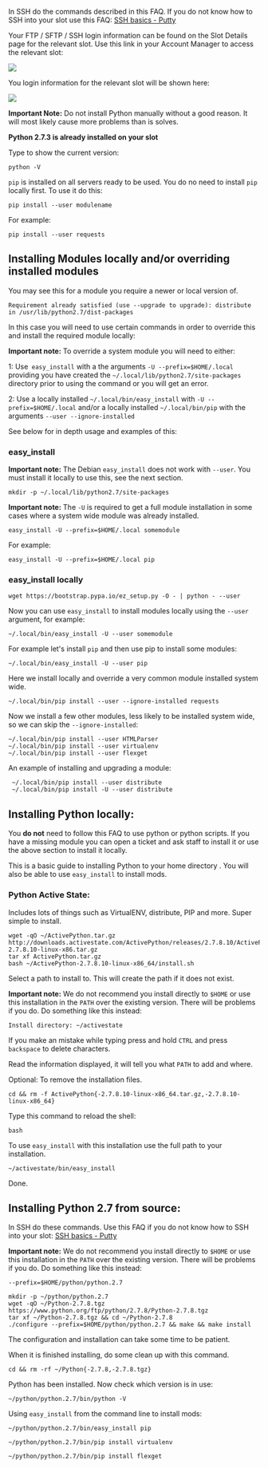 
In SSH do the commands described in this FAQ. If you do not know how to SSH into your slot use this FAQ: [SSH basics - Putty](https://www.feralhosting.com/faq/view?question=12)

Your FTP / SFTP / SSH login information can be found on the Slot Details page for the relevant slot. Use this link in your Account Manager to access the relevant slot:

![](https://raw.github.com/feralhosting/feralfilehosting/master/Feral%20Wiki/0%20Generic/slot_detail_link.png)

You login information for the relevant slot will be shown here:

![](https://raw.github.com/feralhosting/feralfilehosting/master/Feral%20Wiki/0%20Generic/slot_detail_ssh.png)

**Important Note:** Do not install Python manually without a good reason. It will most likely cause more problems than is solves.

**Python 2.7.3 is already installed on your slot**

Type to show the current version:

~~~
python -V
~~~

`pip` is installed on all servers ready to be used. You do no need to install `pip` locally first. To use it do this:

~~~
pip install --user modulename
~~~

For example:

~~~
pip install --user requests
~~~

Installing Modules locally and/or overriding installed modules
---

You may see this for a module you require a newer or local version of.

~~~
Requirement already satisfied (use --upgrade to upgrade): distribute in /usr/lib/python2.7/dist-packages
~~~

In this case you will need to use certain commands in order to override this and install the required module locally:

**Important note:** To override a system module you will need to either:

1: Use` easy_install` with a the arguments `-U --prefix=$HOME/.local` providing you have created the `~/.local/lib/python2.7/site-packages` directory prior to using the command or you will get an error.

2: Use a locally installed `~/.local/bin/easy_install` with `-U --prefix=$HOME/.local` and/or a locally installed `~/.local/bin/pip` with the arguments `--user --ignore-installed`

See below for in depth usage and examples of this:

### easy_install

**Important note:** The Debian `easy_install` does not work with `--user`.  You must install it locally to use this, see the next section.

~~~
mkdir -p ~/.local/lib/python2.7/site-packages
~~~

**Important note:** The `-U` is required to get a full module installation in some cases where a system wide module was already installed.

~~~
easy_install -U --prefix=$HOME/.local somemodule
~~~

For example:

~~~
easy_install -U --prefix=$HOME/.local pip
~~~

### easy_install locally

~~~
wget https://bootstrap.pypa.io/ez_setup.py -O - | python - --user
~~~

Now you can use `easy_install` to install modules locally using the `--user` argument, for example:

~~~
~/.local/bin/easy_install -U --user somemodule
~~~

For example let's install `pip` and then use pip to install some modules:

~~~
~/.local/bin/easy_install -U --user pip
~~~

Here we install locally and override a very common module installed system wide.

~~~
~/.local/bin/pip install --user --ignore-installed requests
~~~

Now we install a few other modules, less likely to be installed system wide, so we can skip the `--ignore-installed`:

~~~
~/.local/bin/pip install --user HTMLParser
~/.local/bin/pip install --user virtualenv
~/.local/bin/pip install --user flexget
~~~

An example of installing and upgrading a module:

~~~
 ~/.local/bin/pip install --user distribute
 ~/.local/bin/pip install -U --user distribute
~~~

Installing Python locally:
---

You **do not** need to follow this FAQ to use python or python scripts. If you have a missing module you can open a ticket and ask staff to install it or use the above section to install it locally.

This is a basic guide to installing Python to your home directory . You will also be able to use `easy_install` to install mods.

### Python Active State:

Includes lots of things such as VirtualENV, distribute, PIP and more. Super simple to install.

~~~
wget -qO ~/ActivePython.tar.gz http://downloads.activestate.com/ActivePython/releases/2.7.8.10/ActivePython-2.7.8.10-linux-x86.tar.gz
tar xf ActivePython.tar.gz
bash ~/ActivePython-2.7.8.10-linux-x86_64/install.sh
~~~

Select a path to install to. This will create the path if it does not exist.

**Important note:** We do not recommend you install directly to `$HOME` or use this installation in the `PATH` over the existing version.  There will be problems if you do. Do something like this instead:

~~~
Install directory: ~/activestate
~~~

If you make an mistake while typing press and hold `CTRL` and press `backspace` to delete characters.

Read the information displayed, it will tell you what `PATH` to add and where.

Optional: To remove the installation files.

~~~
cd && rm -f ActivePython{-2.7.8.10-linux-x86_64.tar.gz,-2.7.8.10-linux-x86_64}
~~~

Type this command to reload the shell:

~~~
bash
~~~

To use `easy_install` with this installation use the full path to your installation.

~~~
~/activestate/bin/easy_install
~~~

Done.

Installing Python 2.7 from source:
--

In SSH do these commands. Use this FAQ if you do not know how to SSH into your slot: [SSH basics - Putty](https://www.feralhosting.com/faq/view?question=12)

**Important note:** We do not recommend you install directly to `$HOME` or use this installation in the `PATH` over the existing version.  There will be problems if you do. Do something like this instead:

~~~
--prefix=$HOME/python/python.2.7
~~~

~~~
mkdir -p ~/python/python.2.7
wget -qO ~/Python-2.7.8.tgz https://www.python.org/ftp/python/2.7.8/Python-2.7.8.tgz
tar xf ~/Python-2.7.8.tgz && cd ~/Python-2.7.8
./configure --prefix=$HOME/python/python.2.7 && make && make install
~~~

The configuration and installation can take some time to be patient.

When it is finished installing, do some clean up with this command.

~~~
cd && rm -rf ~/Python{-2.7.8,-2.7.8.tgz}
~~~

Python has been installed. Now check which version is in use:

~~~
~/python/python.2.7/bin/python -V
~~~

Using `easy_install` from the command line to install mods:

~~~
~/python/python.2.7/bin/easy_install pip
~~~

~~~
~/python/python.2.7/bin/pip install virtualenv
~~~

~~~
~/python/python.2.7/bin/pip install flexget
~~~



